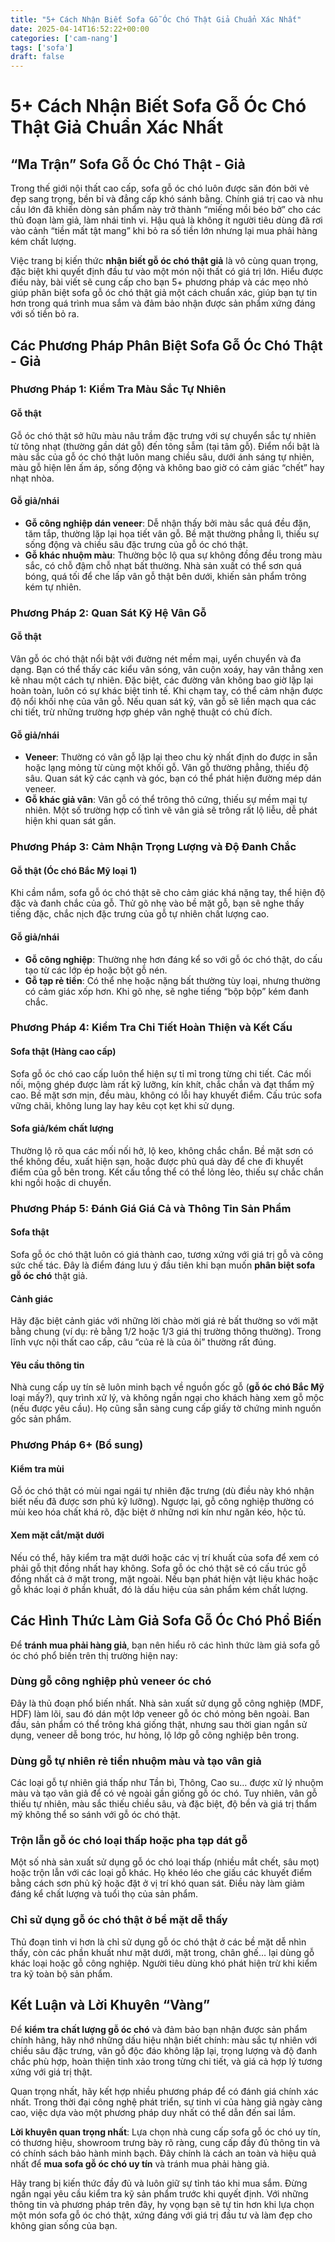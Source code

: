 ```yaml
---
title: "5+ Cách Nhận Biết Sofa Gỗ Óc Chó Thật Giả Chuẩn Xác Nhất"
date: 2025-04-14T16:52:22+00:00
categories: ['cam-nang']
tags: ['sofa']
draft: false
---
```

# 5+ Cách Nhận Biết Sofa Gỗ Óc Chó Thật Giả Chuẩn Xác Nhất

## “Ma Trận” Sofa Gỗ Óc Chó Thật - Giả

Trong thế giới nội thất cao cấp, sofa gỗ óc chó luôn được săn đón bởi vẻ đẹp sang trọng, bền bỉ và đẳng cấp khó sánh bằng. Chính giá trị cao và nhu cầu lớn đã khiến dòng sản phẩm này trở thành “miếng mồi béo bở” cho các thủ đoạn làm giả, làm nhái tinh vi. Hậu quả là không ít người tiêu dùng đã rơi vào cảnh “tiền mất tật mang” khi bỏ ra số tiền lớn nhưng lại mua phải hàng kém chất lượng.

Việc trang bị kiến thức **nhận biết gỗ óc chó thật giả** là vô cùng quan trọng, đặc biệt khi quyết định đầu tư vào một món nội thất có giá trị lớn. Hiểu được điều này, bài viết sẽ cung cấp cho bạn 5+ phương pháp và các mẹo nhỏ giúp phân biệt sofa gỗ óc chó thật giả một cách chuẩn xác, giúp bạn tự tin hơn trong quá trình mua sắm và đảm bảo nhận được sản phẩm xứng đáng với số tiền bỏ ra.

## Các Phương Pháp Phân Biệt Sofa Gỗ Óc Chó Thật - Giả

### Phương Pháp 1: Kiểm Tra Màu Sắc Tự Nhiên

#### Gỗ thật

Gỗ óc chó thật sở hữu màu nâu trầm đặc trưng với sự chuyển sắc tự nhiên từ tông nhạt (thường gần dát gỗ) đến tông sẫm (tại tâm gỗ). Điểm nổi bật là màu sắc của gỗ óc chó thật luôn mang chiều sâu, dưới ánh sáng tự nhiên, màu gỗ hiện lên ấm áp, sống động và không bao giờ có cảm giác “chết” hay nhạt nhòa.

#### Gỗ giả/nhái

* **Gỗ công nghiệp dán veneer**: Dễ nhận thấy bởi màu sắc quá đều đặn, tăm tắp, thường lặp lại họa tiết vân gỗ. Bề mặt thường phẳng lì, thiếu sự sống động và chiều sâu đặc trưng của gỗ óc chó thật.
* **Gỗ khác nhuộm màu**: Thường bộc lộ qua sự không đồng đều trong màu sắc, có chỗ đậm chỗ nhạt bất thường. Nhà sản xuất có thể sơn quá bóng, quá tối để che lấp vân gỗ thật bên dưới, khiến sản phẩm trông kém tự nhiên.

### Phương Pháp 2: Quan Sát Kỹ Hệ Vân Gỗ

#### Gỗ thật

Vân gỗ óc chó thật nổi bật với đường nét mềm mại, uyển chuyển và đa dạng. Bạn có thể thấy các kiểu vân sóng, vân cuộn xoáy, hay vân thẳng xen kẽ nhau một cách tự nhiên. Đặc biệt, các đường vân không bao giờ lặp lại hoàn toàn, luôn có sự khác biệt tinh tế. Khi chạm tay, có thể cảm nhận được độ nổi khối nhẹ của vân gỗ. Nếu quan sát kỹ, vân gỗ sẽ liền mạch qua các chi tiết, trừ những trường hợp ghép vân nghệ thuật có chủ đích.

#### Gỗ giả/nhái

* **Veneer**: Thường có vân gỗ lặp lại theo chu kỳ nhất định do được in sẵn hoặc lạng mỏng từ cùng một khối gỗ. Vân gỗ thường phẳng, thiếu độ sâu. Quan sát kỹ các cạnh và góc, bạn có thể phát hiện đường mép dán veneer.
* **Gỗ khác giả vân**: Vân gỗ có thể trông thô cứng, thiếu sự mềm mại tự nhiên. Một số trường hợp cố tình vẽ vân giả sẽ trông rất lộ liễu, dễ phát hiện khi quan sát gần.

### Phương Pháp 3: Cảm Nhận Trọng Lượng và Độ Đanh Chắc

#### Gỗ thật (Óc chó Bắc Mỹ loại 1)

Khi cầm nắm, sofa gỗ óc chó thật sẽ cho cảm giác khá nặng tay, thể hiện độ đặc và đanh chắc của gỗ. Thử gõ nhẹ vào bề mặt gỗ, bạn sẽ nghe thấy tiếng đặc, chắc nịch đặc trưng của gỗ tự nhiên chất lượng cao.

#### Gỗ giả/nhái

* **Gỗ công nghiệp**: Thường nhẹ hơn đáng kể so với gỗ óc chó thật, do cấu tạo từ các lớp ép hoặc bột gỗ nén.
* **Gỗ tạp rẻ tiền**: Có thể nhẹ hoặc nặng bất thường tùy loại, nhưng thường có cảm giác xốp hơn. Khi gõ nhẹ, sẽ nghe tiếng “bộp bộp” kém đanh chắc.

### Phương Pháp 4: Kiểm Tra Chi Tiết Hoàn Thiện và Kết Cấu

#### Sofa thật (Hàng cao cấp)

Sofa gỗ óc chó cao cấp luôn thể hiện sự tỉ mỉ trong từng chi tiết. Các mối nối, mộng ghép được làm rất kỹ lưỡng, kín khít, chắc chắn và đạt thẩm mỹ cao. Bề mặt sơn mịn, đều màu, không có lỗi hay khuyết điểm. Cấu trúc sofa vững chãi, không lung lay hay kêu cọt kẹt khi sử dụng.

#### Sofa giả/kém chất lượng

Thường lộ rõ qua các mối nối hở, lộ keo, không chắc chắn. Bề mặt sơn có thể không đều, xuất hiện sạn, hoặc được phủ quá dày để che đi khuyết điểm của gỗ bên trong. Kết cấu tổng thể có thể lỏng lẻo, thiếu sự chắc chắn khi ngồi hoặc di chuyển.

### Phương Pháp 5: Đánh Giá Giá Cả và Thông Tin Sản Phẩm

#### Sofa thật

Sofa gỗ óc chó thật luôn có giá thành cao, tương xứng với giá trị gỗ và công sức chế tác. Đây là điểm đáng lưu ý đầu tiên khi bạn muốn **phân biệt sofa gỗ óc chó** thật giả.

#### Cảnh giác

Hãy đặc biệt cảnh giác với những lời chào mời giá rẻ bất thường so với mặt bằng chung (ví dụ: rẻ bằng 1/2 hoặc 1/3 giá thị trường thông thường). Trong lĩnh vực nội thất cao cấp, câu “của rẻ là của ôi” thường rất đúng.

#### Yêu cầu thông tin

Nhà cung cấp uy tín sẽ luôn minh bạch về nguồn gốc gỗ (**gỗ óc chó Bắc Mỹ** loại mấy?), quy trình xử lý, và không ngần ngại cho khách hàng xem gỗ mộc (nếu được yêu cầu). Họ cũng sẵn sàng cung cấp giấy tờ chứng minh nguồn gốc sản phẩm.

### Phương Pháp 6+ (Bổ sung)

#### Kiểm tra mùi

Gỗ óc chó thật có mùi ngai ngái tự nhiên đặc trưng (dù điều này khó nhận biết nếu đã được sơn phủ kỹ lưỡng). Ngược lại, gỗ công nghiệp thường có mùi keo hóa chất khá rõ, đặc biệt ở những nơi kín như ngăn kéo, hộc tủ.

#### Xem mặt cắt/mặt dưới

Nếu có thể, hãy kiểm tra mặt dưới hoặc các vị trí khuất của sofa để xem có phải gỗ thịt đồng nhất hay không. Sofa gỗ óc chó thật sẽ có cấu trúc gỗ đồng nhất cả ở mặt trong, mặt ngoài. Nếu bạn phát hiện vật liệu khác hoặc gỗ khác loại ở phần khuất, đó là dấu hiệu của sản phẩm kém chất lượng.

## Các Hình Thức Làm Giả Sofa Gỗ Óc Chó Phổ Biến

Để **tránh mua phải hàng giả**, bạn nên hiểu rõ các hình thức làm giả sofa gỗ óc chó phổ biến trên thị trường hiện nay:

### Dùng gỗ công nghiệp phủ veneer óc chó

Đây là thủ đoạn phổ biến nhất. Nhà sản xuất sử dụng gỗ công nghiệp (MDF, HDF) làm lõi, sau đó dán một lớp veneer gỗ óc chó mỏng bên ngoài. Ban đầu, sản phẩm có thể trông khá giống thật, nhưng sau thời gian ngắn sử dụng, veneer dễ bong tróc, hư hỏng, lộ lớp gỗ công nghiệp bên trong.

### Dùng gỗ tự nhiên rẻ tiền nhuộm màu và tạo vân giả

Các loại gỗ tự nhiên giá thấp như Tần bì, Thông, Cao su… được xử lý nhuộm màu và tạo vân giả để có vẻ ngoài gần giống gỗ óc chó. Tuy nhiên, vân gỗ thiếu tự nhiên, màu sắc thiếu chiều sâu, và đặc biệt, độ bền và giá trị thẩm mỹ không thể so sánh với gỗ óc chó thật.

### Trộn lẫn gỗ óc chó loại thấp hoặc pha tạp dát gỗ

Một số nhà sản xuất sử dụng gỗ óc chó loại thấp (nhiều mắt chết, sâu mọt) hoặc trộn lẫn với các loại gỗ khác. Họ khéo léo che giấu các khuyết điểm bằng cách sơn phủ kỹ hoặc đặt ở vị trí khó quan sát. Điều này làm giảm đáng kể chất lượng và tuổi thọ của sản phẩm.

### Chỉ sử dụng gỗ óc chó thật ở bề mặt dễ thấy

Thủ đoạn tinh vi hơn là chỉ sử dụng gỗ óc chó thật ở các bề mặt dễ nhìn thấy, còn các phần khuất như mặt dưới, mặt trong, chân ghế… lại dùng gỗ khác loại hoặc gỗ công nghiệp. Người tiêu dùng khó phát hiện trừ khi kiểm tra kỹ toàn bộ sản phẩm.

## Kết Luận và Lời Khuyên “Vàng”

Để **kiểm tra chất lượng gỗ óc chó** và đảm bảo bạn nhận được sản phẩm chính hãng, hãy nhớ những dấu hiệu nhận biết chính: màu sắc tự nhiên với chiều sâu đặc trưng, vân gỗ độc đáo không lặp lại, trọng lượng và độ đanh chắc phù hợp, hoàn thiện tinh xảo trong từng chi tiết, và giá cả hợp lý tương xứng với giá trị thật.

Quan trọng nhất, hãy kết hợp nhiều phương pháp để có đánh giá chính xác nhất. Trong thời đại công nghệ phát triển, sự tinh vi của hàng giả ngày càng cao, việc dựa vào một phương pháp duy nhất có thể dẫn đến sai lầm.

**Lời khuyên quan trọng nhất**: Lựa chọn nhà cung cấp sofa gỗ óc chó uy tín, có thương hiệu, showroom trưng bày rõ ràng, cung cấp đầy đủ thông tin và có chính sách bảo hành minh bạch. Đây chính là cách an toàn và hiệu quả nhất để **mua sofa gỗ óc chó uy tín** và tránh mua phải hàng giả.

Hãy trang bị kiến thức đầy đủ và luôn giữ sự tỉnh táo khi mua sắm. Đừng ngần ngại yêu cầu kiểm tra kỹ sản phẩm trước khi quyết định. Với những thông tin và phương pháp trên đây, hy vọng bạn sẽ tự tin hơn khi lựa chọn một món sofa gỗ óc chó thật, xứng đáng với giá trị đầu tư và làm đẹp cho không gian sống của bạn.